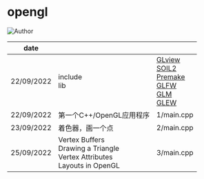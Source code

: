 # opengl
![Author](https://img.shields.io/badge/Author-ZengBc-da282a)

| date       |                                                              |                                                              |
| ---------- | ------------------------------------------------------------ | ------------------------------------------------------------ |
| 22/09/2022 | include<br />lib                                             | [GLview](http://realtech-vr.com/home/glview)<br />[SOIL2](https://github.com/SpartanJ/SOIL2)<br />[Premake](https://premake.github.io/download)<br />[GLFW](https://www.glfw.org/download.html)<br />[GLM](https://github.com/g-truc/glm)<br />[GLEW](http://glew.sourceforge.net/)<br /> |
| 22/09/2022 | 第一个C++/OpenGL应用程序                                     | 1/main.cpp                                                   |
| 23/09/2022 | 着色器，画一个点                                             | 2/main.cpp                                                   |
| 25/09/2022 | Vertex Buffers<br />Drawing a Triangle<br />Vertex Attributes<br />Layouts in OpenGL | 3/main.cpp                                                   |

